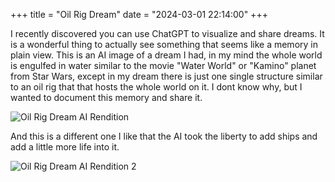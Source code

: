 +++
title = "Oil Rig Dream"
date = "2024-03-01 22:14:00"
+++

I recently discovered you can use ChatGPT to visualize and share dreams. It is a wonderful thing to actually see something that seems like a memory in plain view.
This is an AI image of a dream I had, in my mind the whole world is engulfed in water similar to the movie "Water World" or "Kamino" planet from Star Wars, except in my dream there is just one single structure similar to an oil rig that that hosts the whole world on it. I dont know why, but I wanted to document this memory and share it.

![Oil Rig Dream AI Rendition](/uploads/thoughts/oilrig-dream-1.png "Oil Rig Dream AI Rendition")

And this is a different one I like that the AI took the liberty to add ships and add a little more life into it.

![Oil Rig Dream AI Rendition 2](/uploads/thoughts/oilrig-dream-2.png "Oil Rig Dream AI Rendition 2")
